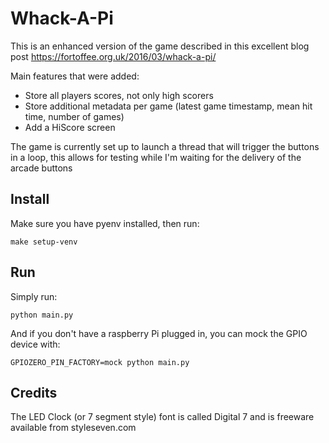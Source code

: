 # Whack-A-Pi

This is an enhanced version of the game described in this excellent blog post https://fortoffee.org.uk/2016/03/whack-a-pi/

Main features that were added:
- Store all players scores, not only high scorers
- Store additional metadata per game (latest game timestamp, mean hit time, number of games)
- Add a HiScore screen

The game is currently set up to launch a thread that will trigger the buttons in a loop, this allows for testing
while I'm waiting for the delivery of the arcade buttons

## Install
Make sure you have pyenv installed, then run:

    make setup-venv

## Run
Simply run:

    python main.py

And if you don't have a raspberry Pi plugged in, you can mock the GPIO device with:

    GPIOZERO_PIN_FACTORY=mock python main.py
    
## Credits
The LED Clock (or 7 segment style) font is called Digital 7 and is freeware available from styleseven.com